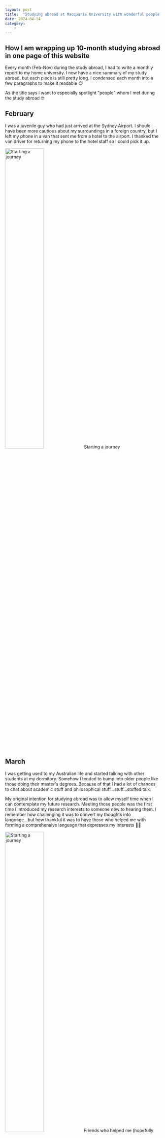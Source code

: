 ```yaml
---
layout: post
title:  "Studying abroad at Macquarie University with wonderful people and environment"
date: 2024-04-14
category:
    - 
---
```


## How I am wrapping up 10-month studying abroad in one page of this website
Every month (Feb-Nov) during the study abroad, I had to write a monthly report to my home university. I now have a nice summary of my study abroad, but each piece is still pretty long. I condensed each month into a few paragraphs to make it readable 😉

As the title says I want to especially spotlight "people" whom I met during the study abroad 🤓

## February
I was a juvenile guy who had just arrived at the Sydney Airport. I should have been more cautious about my surroundings in a foreign country, but I left my phone in a van that sent me from a hotel to the airport. I thanked the van driver for returning my phone to the hotel staff so I could pick it up.

<img src="{{ site.baseurl }}/assets/images/starting-journey.png" alt="Starting a journey" style="width: 50%"> Starting a journey

## March
I was getting used to my Australian life and started talking with other students at my dormitory. Somehow I tended to bump into older people like those doing their master's degrees. Because of that I had a lot of chances to chat about academic stuff and philosophical stuff...stuff...stuffed talk.

My original intention for studying abroad was to allow myself time when I can contemplate my future research. Meeting those people was the first time I introduced my research interests to someone new to hearing them. I remember how challenging it was to convert my thoughts into language...but how thankful it was to have those who helped me with forming a comprehensive language that expresses my interests 🙏🏽

<img src="{{ site.baseurl }}/assets/images/friends-au-beach.png" alt="Starting a journey" style="width: 50%"> Friends who helped me (hopefully each other) to form ideas through out studying abroad + they are much more than that 😁

## April
I had two types of interactions in April. One was very academically skilled and the other was like a thing of humanity–let me explain more in a moment. There were regular meetings when I joined a student society of the Cognitive and Brain Science department at Macquarie University. One of the meetings I joined was about how well scholars organise numerous information as they read through research papers. I met two students who explained their techniques to comprehend and organise research papers. The way they manage information was of course my takeaway from the meeting. At the same time, it was my beginning to form more and more relationships with people in the cognitive science department and so on!


The second interaction was with my dorm mate. Sometime in April, I was so mentally empty that I needed to talk to someone somehow. I texted in a group chat of friends to see if anyone would chat with me about literally anything random. Surprisingly, one person came to talk to me with an ice cream in her hand. I remember it had been too much fun since I arrived at Macquarie University, so I was not ready to leave there having met all the good people. The person with an ice cream replied that it could be selfish if I didn't say goodbye, thinking of all the possibilities awaiting everyone in the future. She was only two years younger than me, and what she said made sense to me so naturally 😌

<img src="{{ site.baseurl }}/assets/images/panda-mq-lib.png" alt="Starting a journey" style="width: 50%"> Let's organise information: a view at Macquarie University library

## May
I found a snippet of my monthly report where I wrote about relationships with people. The following is the quoted paragraph.

My intangible relationships with people are difficult to value objectively as an achievement, but I would like to note them because they seem invaluable to me. Having finished half of a semester, I met fixed people more often. Among them are four types of relationships: mitigating, encouraging, catalysing, and just interesting relationship. In a mitigating relationship, a friend told me not to overthink when I go too deep into my thoughts. In an encouraging relationship, a teacher in Indigenous study encourages me to take time to think deeply and tells me that it is okay to be sensitive. In catalysing, some friends join me in discussing the tangled topics I contemplate. Last but not least, I found some relationships just interesting without specific reasons. So far, all my relationships are the balancing stones in my mentality, so having connections is an intangible achievement for me. 

## June
This was the last month before entering a long break between two academic semesters. I had to write some reports one of which was especially challenging. It was a report for my Indigenous study class. How is this related to "people"...? Haha, Indigenous study is about "people" as far as I learned. The culture I especially learned was Dharug and Aboriginal and Torres Strait Islander people in general. Their cultures strongly stem from human connections with one another and connections with Country–the land they/we dwell in.

I learned how "people" themselves are the cultures from readings and classes. I could not make time to meet many Indigenous people in person, but my teacher was one who taught me the embracement of the Indigenous culture. When I talked about seeing a cricket on my dorm floor with its legs damaged presumably by insecticide, I thought it was too much detail of being connected with nature or I would say feeling empathy for nature. However, the teacher told me not to forget such a feeling, for it is a vital element of connectedness between people and non-human animals and nature.

<img src="{{ site.baseurl }}/assets/images/Indigenous-paint.jpg" alt="Starting a journey" style="width: 50%"> My drawing of Indigenous symbols

## July
One lesson I learned this month was knowing what I do not intend to do through interaction with people. During the long break, I wanted to join a lot of events to make use of the time. One of the events I found was a workshop on brain-computer interfaces (BCI) at the University of Technology Sydney (UTS). The workshop was quite advanced, though it was worth attending to touch on what it is like to utilise human brain signals in applied ways using technology. Besides, the workshop's main takeaway was a conversation with one of the laboratory members who organised the event.


I was curious how much they know about the brain itself when they are developing BCI. Most of the lab members had backgrounds in computer science unlike understanding of human brain. Though understanding of the brain is necessary, they sounded like it is not much required. I was excited to be able to implement my future research using BCI, which could be, but I found it not as relevant to my interests. My research interests seemed to be inclined more to be based on scientific discovery on the human brain rather than technological development.

<img src="{{ site.baseurl }}/assets/images/uts-bci-workshop.jpg" alt="Starting a journey" style="width: 50%"> The workshop of BCI at UTS

## August
During the long break and commencement of a new semester, I encountered several memorable people. One was a person at The University of Texas at Austin. I have not met him physically at this point (Dec. in 2023) because I have been interacting with him via email. What he and I have in common is a sense of consilience. Consilience is a notion of more or less interdisciplinary. I did not expect my email to get a reply when I first emailed him, but he was so kind to send me paragraphs of comments about my ideas on consilience. Though I do not often email him, I hope to keep in touch now too!

Another person I met this month was a lecturer of a subject in the cognitive and brain science department. He had just started a project themed interdisciplinary, and I knew that when I enrolled my units in the new semester. I approached him at the end of his lecture to be added to the project community. Thankfully, I became able to attend some of the project meetings where I gained insights into consilience from empirical experience researchers have had.

Last but not least was meeting some Christians – or they called themselves disciples – and talking about consilience. By the way the total number of being approached by religious people during my study abroad was like 10 times 😂 and I am not a Christian.

September
I knew that my studying abroad was getting close to the end soon. I would say it was the most exciting and rushing time I had. Maybe I was too occupied with my tasks, or perhaps I was self-centred. When I had a conversation in a company of people, more than three people, I could hardly mingle myself in the talk. Because I was too rigid about the purpose of the conversation, I should have been more flexible about the flow of the dialogue.

There were not many new meetings with people but it was the time when I was fostering existing relationships. This month definitely led me to new opportunities I was able to take in the coming month 😆 September was my fermentation period!

<img src="{{ site.baseurl }}/assets/images/river-meditation.jpg" alt="Starting a journey" style="width: 50%"> Fermenting myself

## October
As a result of the fermentation period, I had a thankful opportunity presented by one of the professors in the cognitive and brain science department. The professor was super supportive when I asked if there were any free tickets for students to participate in a conference – Australasian Cognitive Neuroscience Society Conference Sydney, Australia. The blog about the conference is another topic (here).

One option was to be a student volunteer at the conference so that I could join any conference events for free. However, the spots were already full. I patiently waited for any chances I could take. Surprisingly one volunteer spot became available, so I had no reason but to say yes. Turned out that one student canceled the spot for some reason. Whatever the reason was, I was so glad to take the opportunity.

Yet taking the volunteering opportunity was not enough for me to participate in the conference. I had to negotiate with the international office at my home university in Japan. The professor who helped me with the volunteering also helped me with this process. She wrote a supporting letter to the office to explain why I should join the conference as a part of the studying abroad and exchange program. At the same time, my two supervisors in Japan also supported me. The outcome was not successful but it did not stop me from joining the conference. I flew back to Japan to conclude my official study abroad then went back to Australia for the conference.

All in all, the support I had from people was so great that I have not been able to express my gratitude enough towards them. I am keen to show reciprocity for the favours in the coming future!

<img src="{{ site.baseurl }}/assets/images/acns-volunteer.jpg" alt="Starting a journey" style="width: 50%"> Volunteering at the ACNS conference

## Wrapping up
Finally I concluded my studying abroad in Australia. Here is an interesting conversation I had with one of the student society members. I was asked if I would miss anyone I met during my stay in Australia. My answer was "Not quite". I thought we were still on the earth and it was not our final goodbye. I must feel like I will never see them again if I miss them. I seemed a bit contrary person at that time. But it has been true that I want to see them again as I grow up 😚

Thanks for reading how "people" were central to my 10-month experience in Australia. See you "people" somewhere sometime!!! 👍

<iframe width="560" height="315" src="https://www.youtube.com/embed/videoseries?si=qokcbgby4GEyQbXr&amp;list=PL2siHtNtHQJ0Og_s-5INb5rRygqFGmrXR" title="YouTube video player" frameborder="0" allow="accelerometer; autoplay; clipboard-write; encrypted-media; gyroscope; picture-in-picture; web-share" referrerpolicy="strict-origin-when-cross-origin" allowfullscreen></iframe>